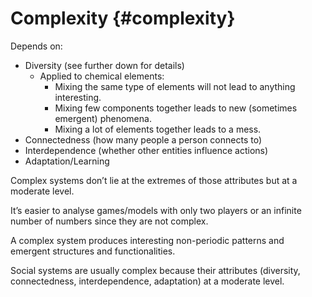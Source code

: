 # Complexity {#complexity}

Depends on:

*   Diversity (see further down for details)
    *   Applied to chemical elements:
        *   Mixing the same type of elements will not lead to anything interesting.
        *   Mixing few components together leads to new (sometimes emergent) phenomena.
        *   Mixing a lot of elements together leads to a mess.
*   Connectedness (how many people a person connects to)
*   Interdependence (whether other entities influence actions)
*   Adaptation/Learning

Complex systems don’t lie at the extremes of those attributes but at a moderate level.

It’s easier to analyse games/models with only two players or an infinite number of numbers since they are not complex.

A complex system produces interesting non-periodic patterns and emergent structures and functionalities.

Social systems are usually complex because their attributes (diversity, connectedness, interdependence, adaptation) at a moderate level.